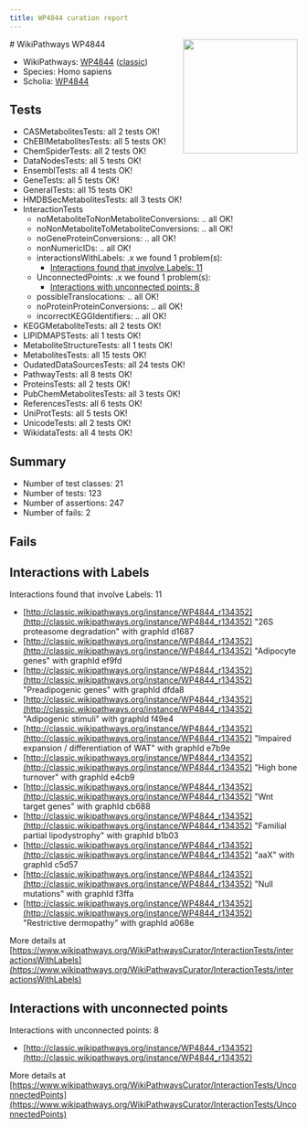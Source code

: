 ```yaml
---
title: WP4844 curation report
---
```


<img style="float: right; width: 200px" src="https://upload.wikimedia.org/wikipedia/commons/thumb/8/83/Wplogo_with_text_500.png/640px-Wplogo_with_text_500.png" />
# WikiPathways WP4844

* WikiPathways: [WP4844](https://wikipathways.org/pathways/WP4844) ([classic](https://classic.wikipathways.org/instance/WP4844))
* Species: Homo sapiens
* Scholia: [WP4844](https://scholia.toolforge.org/wikipathways/WP4844)
## Tests
* CASMetabolitesTests: all 2 tests OK!
* ChEBIMetabolitesTests: all 5 tests OK!
* ChemSpiderTests: all 2 tests OK!
* DataNodesTests: all 5 tests OK!
* EnsemblTests: all 4 tests OK!
* GeneTests: all 5 tests OK!
* GeneralTests: all 15 tests OK!
* HMDBSecMetabolitesTests: all 3 tests OK!
* InteractionTests
    * noMetaboliteToNonMetaboliteConversions: .. all OK!
    * noNonMetaboliteToMetaboliteConversions: .. all OK!
    * noGeneProteinConversions: .. all OK!
    * nonNumericIDs: .. all OK!
    * interactionsWithLabels: .x we found 1 problem(s):
        * [Interactions found that involve Labels: 11](#fe97a8b9)
    * UnconnectedPoints: .x we found 1 problem(s):
        * [Interactions with unconnected points: 8](#35a61ae0)
    * possibleTranslocations: .. all OK!
    * noProteinProteinConversions: .. all OK!
    * incorrectKEGGIdentifiers: .. all OK!
* KEGGMetaboliteTests: all 2 tests OK!
* LIPIDMAPSTests: all 1 tests OK!
* MetaboliteStructureTests: all 1 tests OK!
* MetabolitesTests: all 15 tests OK!
* OudatedDataSourcesTests: all 24 tests OK!
* PathwayTests: all 8 tests OK!
* ProteinsTests: all 2 tests OK!
* PubChemMetabolitesTests: all 3 tests OK!
* ReferencesTests: all 6 tests OK!
* UniProtTests: all 5 tests OK!
* UnicodeTests: all 2 tests OK!
* WikidataTests: all 4 tests OK!


## Summary

* Number of test classes: 21
* Number of tests: 123
* Number of assertions: 247
* Number of fails: 2

## Fails

<a name="fe97a8b9" />

## Interactions with Labels

Interactions found that involve Labels: 11

* [http://classic.wikipathways.org/instance/WP4844_r134352](http://classic.wikipathways.org/instance/WP4844_r134352) "26S proteasome 
degradation" with graphId d1687
* [http://classic.wikipathways.org/instance/WP4844_r134352](http://classic.wikipathways.org/instance/WP4844_r134352) "Adipocyte genes" with graphId ef9fd
* [http://classic.wikipathways.org/instance/WP4844_r134352](http://classic.wikipathways.org/instance/WP4844_r134352) "Preadipogenic genes" with graphId dfda8
* [http://classic.wikipathways.org/instance/WP4844_r134352](http://classic.wikipathways.org/instance/WP4844_r134352) "Adipogenic stimuli" with graphId f49e4
* [http://classic.wikipathways.org/instance/WP4844_r134352](http://classic.wikipathways.org/instance/WP4844_r134352) "Impaired 
expansion / differentiation
of WAT" with graphId e7b9e
* [http://classic.wikipathways.org/instance/WP4844_r134352](http://classic.wikipathways.org/instance/WP4844_r134352) "High bone turnover" with graphId e4cb9
* [http://classic.wikipathways.org/instance/WP4844_r134352](http://classic.wikipathways.org/instance/WP4844_r134352) "Wnt target genes" with graphId cb688
* [http://classic.wikipathways.org/instance/WP4844_r134352](http://classic.wikipathways.org/instance/WP4844_r134352) "Familial partial lipodystrophy" with graphId b1b03
* [http://classic.wikipathways.org/instance/WP4844_r134352](http://classic.wikipathways.org/instance/WP4844_r134352) "aaX" with graphId c5d57
* [http://classic.wikipathways.org/instance/WP4844_r134352](http://classic.wikipathways.org/instance/WP4844_r134352) "Null mutations" with graphId f3ffa
* [http://classic.wikipathways.org/instance/WP4844_r134352](http://classic.wikipathways.org/instance/WP4844_r134352) "Restrictive dermopathy" with graphId a068e


More details at [https://www.wikipathways.org/WikiPathwaysCurator/InteractionTests/interactionsWithLabels](https://www.wikipathways.org/WikiPathwaysCurator/InteractionTests/interactionsWithLabels)

<a name="35a61ae0" />

## Interactions with unconnected points

Interactions with unconnected points: 8

* [http://classic.wikipathways.org/instance/WP4844_r134352](http://classic.wikipathways.org/instance/WP4844_r134352)


More details at [https://www.wikipathways.org/WikiPathwaysCurator/InteractionTests/UnconnectedPoints](https://www.wikipathways.org/WikiPathwaysCurator/InteractionTests/UnconnectedPoints)

